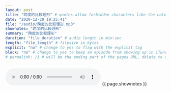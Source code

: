 ```yaml
---
layout: post
title: "跨度的比較理形" # quotes allow forbidden characters like the colon
date: "2020-12-20 19:25:41"
file: "/audio/跨度的比較理形.mp3"
shownotes: "跨度的比較理形"
summary: "跨度的比較理形"
duration: "file_duration" # audio length in min:sec
length: "file_length" # filesize in bytes
explicit: "no" # change to yes to flag with the explicit tag
block: "no" # change to yes to keep an episode from showing up in iTunes
# permalink: /1 # will be the ending part of the pages URL, delete to default to the title
---
```


<audio controls>
<source src="{{site.url}}{{site.baseurl}}{{ page.file }}" type="audio/x-mp3">
Your browser does not support the audio element.
</audio>
{{ page.shownotes }}
